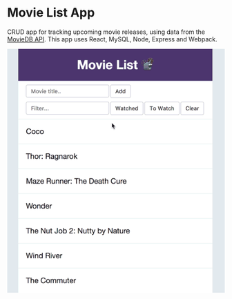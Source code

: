 # Movie List App

CRUD app for tracking upcoming movie releases, using data from the [MovieDB API](https://developers.themoviedb.org/3).  This app uses React, MySQL, Node, Express and Webpack.

![Movie List](/screenshots/movie-list-demo.gif)

